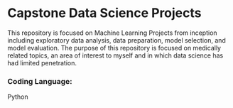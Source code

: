 # Capstone Data Science Projects

This repository is focused on Machine Learning Projects from inception including exploratory data analysis, data preparation, model selection, and model evaluation.  The purpose of this repository is focused on medically related topics, an area of interest to myself and in which data science has had limited penetration.

### Coding Language:
Python
